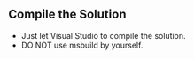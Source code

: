 ## Compile the Solution

- Just let Visual Studio to compile the solution.
- DO NOT use msbuild by yourself.
